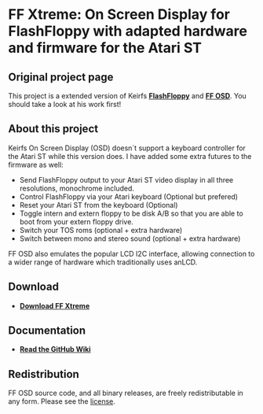 # FF Xtreme: On Screen Display for FlashFloppy with adapted hardware and firmware for the Atari ST

## Original project page
This project is a extended version of Keirfs [**FlashFloppy**](https://github.com/keirf/flashfloppy) and [**FF OSD**](https://github.com/keirf/flashfloppy-osd).
You should take a look at his work first!

## About this project
Keirfs On Screen Display (OSD) doesn´t support a keyboard controller for the Atari ST while this version does.
I have added some extra futures to the firmware as well:
- Send FlashFloppy output to your Atari ST video display in all three resolutions, monochrome included.
- Control FlashFloppy via your Atari keyboard (Optional but prefered)
- Reset your Atari ST from the keyboard (Optional)
- Toggle intern and extern floppy to be disk A/B so that you are able to boot from your extern floppy drive.
- Switch your TOS roms (optional + extra hardware)
- Switch between mono and stereo sound (optional + extra hardware)

FF OSD also emulates the popular LCD I2C interface, allowing
connection to a wider range of hardware which traditionally uses anLCD.

## Download
- [**Download FF Xtreme**][Downloads]

## Documentation
- [**Read the GitHub Wiki**](https://github.com/Fbeen/FFXtreme/wiki)

## Redistribution

FF OSD source code, and all binary releases, are freely redistributable
in any form. Please see the [license](COPYING).

[FF]: https://github.com/keirf/flashfloppy/wiki
[Downloads]: https://github.com/keirf/flashfloppy-osd/wiki/Downloads
